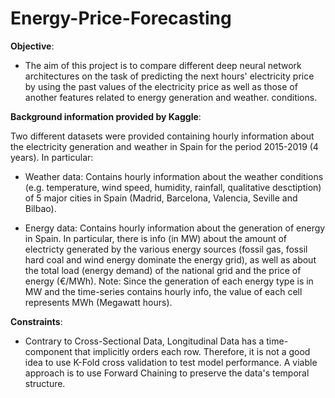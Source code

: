 # Energy-Price-Forecasting

**Objective**:

- The aim of this project is to compare different deep neural network architectures on the task of predicting the next hours' electricity price by using the past values of the electricity price as well as those of another features related to energy generation and weather. conditions.


**Background information provided by Kaggle**:  

Two different datasets were provided containing hourly information about the electricity generation and weather in Spain for the period 2015-2019 (4 years). In particular:

- Weather data: Contains hourly information about the weather conditions (e.g. temperature, wind speed, humidity, rainfall, qualitative desctiption) of 5 major cities in Spain (Madrid, Barcelona, Valencia, Seville and Bilbao).

- Energy data: Contains hourly information about the generation of energy in Spain. In particular, there is info (in MW) about the amount of electricty generated by the various energy sources (fossil gas, fossil hard coal and wind energy dominate the energy grid), as well as about the total load (energy demand) of the national grid and the price of energy (€/MWh). Note: Since the generation of each energy type is in MW and the time-series contains hourly info, the value of each cell represents MWh (Megawatt hours).

**Constraints**:
- Contrary to Cross-Sectional Data, Longitudinal Data has a time-component that implicitly orders each row. Therefore, it is not a good idea to use K-Fold cross validation to test model performance. A viable approach is to use Forward Chaining to preserve the data's temporal structure.
